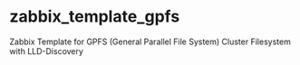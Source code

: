 # zabbix_template_gpfs
Zabbix Template for GPFS (General Parallel File System) Cluster Filesystem with LLD-Discovery
